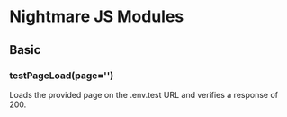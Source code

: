 # Nightmare JS Modules

## Basic

### testPageLoad(page='')
  Loads the provided page on the  .env.test URL and verifies a response of 200.
